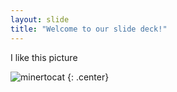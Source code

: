 ```yaml
---
layout: slide
title: "Welcome to our slide deck!"
---
```


I like this picture

![minertocat](https://octodex.github.com/images/octocat-de-los-muertos.png)
{: .center}
